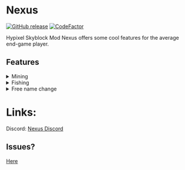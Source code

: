 # **Nexus**
[![GitHub release](https://img.shields.io/github/downloads/StarZebra/Nexus/total)](https://github.com/StarZebra/Nexus/releases)  [![CodeFactor](https://www.codefactor.io/repository/github/StarZebra/Nexus/badge)](https://www.codefactor.io/repository/github/starzebra/nexus)

Hypixel Skyblock Mod Nexus offers some cool features for the average end-game player.

## Features

<details>
    <summary>Mining</summary>

### Stop Drill Fuel Updates
- No EU ping tax when mining.
</details>

<details>
    <summary>Fishing</summary>

### Auto Trophy Fisher
- Auto Trophy Fish
</details>

<details>
    <summary>Free name change</summary>

### Jerry
- Changes your name to rainbow "Jerry" if you have sba.
</details>

# Links:
Discord: [Nexus Discord](https://discord.gg/fCFFSjY3Fc)

## Issues?
[Here](https://github.com/StarZebra/Nexus/issues/new)
